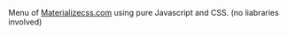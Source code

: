 Menu of [Materializecss.com](http://materializecss.com/getting-started.html) using pure Javascript and CSS. (no liabraries involved)